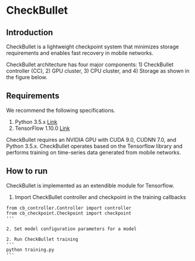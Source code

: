 # CheckBullet

## Introduction
CheckBullet is a lightweight checkpoint system that minimizes storage requirements and enables fast recovery in mobile networks.

CheckBullet architecture has four major components: 1) CheckBullet controller (CC), 2) GPU cluster, 3) CPU cluster, and 4) Storage as shown in the figure below.

## Requirements
We recommend the following specifications.

1. Python 3.5.x  [Link](https://www.python.org/, "Python")
2. TensorFlow 1.10.0 [Link](https://www.tensorflow.org/, "Tensorflow")

CheckBullet requires an NVIDIA GPU with CUDA 9.0, CUDNN 7.0, and Python 3.5.x.
CheckBullet operates based on the Tensorflow library and performs training on time-series data generated from mobile networks.

## How to run
CheckBullet is implemented as an extendible module for Tensorflow.

1. Import CheckBullet controller and checkpoint in the training callbacks
```
from cb_controller.Controller import controller
from cb_checkpoint.Checkpoint import checkpoint
'''

2. Set model configuration parameters for a model

2. Run CheckBullet training
'''
python training.py
'''
